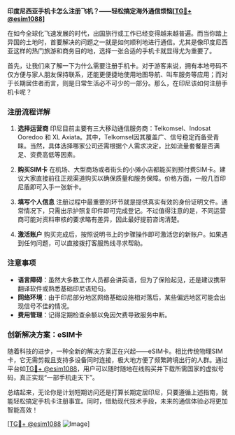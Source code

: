 **印度尼西亚手机卡怎么注册飞机？——轻松搞定海外通信烦恼[[TG💪+ @esim1088](https://t.me/s/esim1088)]**

在如今全球化飞速发展的时代，出国旅行或工作已经变得越来越普遍。而当你踏上异国的土地时，首要解决的问题之一就是如何顺利地进行通信。尤其是像印度尼西亚这样的热门旅游和商务目的地，选择一张合适的手机卡就显得尤为重要了。

首先，让我们来了解一下为什么需要注册手机卡。对于游客来说，拥有本地号码不仅方便与家人朋友保持联系，还能更便捷地使用地图导航、叫车服务等应用；而对于长期居住者而言，则是日常生活必不可少的一部分。那么，在印尼该如何注册手机卡呢？

### 注册流程详解

1. **选择运营商**
   印尼目前主要有三大移动通信服务商：Telkomsel、Indosat Ooredoo 和 XL Axiata。其中，Telkomsel因其覆盖广、信号稳定而备受青睐。当然，具体选择哪家公司还需根据个人需求决定，比如流量套餐是否满足、资费高低等因素。

2. **购买SIM卡**
   在机场、大型商场或者街头的小摊小店都能买到预付费SIM卡。建议大家直接前往正规渠道购买以确保质量和服务保障。价格方面，一般几百印尼盾即可入手一张新卡。

3. **填写个人信息**
   注册过程中最重要的环节就是提供真实有效的身份证明文件。通常情况下，只需出示护照复印件即可完成登记。不过值得注意的是，不同运营商可能对资料审核的要求略有差异，因此最好提前咨询清楚。

4. **激活账户**
   购买完成后，按照说明书上的步骤操作即可激活您的新账户。如果遇到任何问题，可以直接拨打客服热线寻求帮助。

### 注意事项

- **语言障碍**：虽然大多数工作人员都会讲英语，但为了保险起见，还是建议携带翻译软件或熟悉基础印尼语短句。
- **网络环境**：由于印尼部分地区网络基础设施相对落后，某些偏远地区可能会出现信号不佳的情况。
- **费用管理**：记得定期检查余额以免因欠费导致服务中断。

### 创新解决方案：eSIM卡

随着科技的进步，一种全新的解决方案正在兴起——eSIM卡。相比传统物理SIM卡，它无需剪裁且支持多设备同时连接，极大地方便了频繁跨境出行的人群。通过平台如[TG💪+ @esim1088](https://t.me/s/esim1088)，用户可以随时随地在线购买并下载所需国家的虚拟号码，真正实现“一部手机走天下”。

总结起来，无论你是计划短期访问还是打算长期定居印尼，只要遵循上述指南，就能轻松搞定手机卡注册事宜。同时，借助现代技术手段，未来的通信体验必将更加智能高效！

[[TG💪+ @esim1088](https://t.me/s/esim1088) ![Image](https://i.postimg.cc/4NQfJmqS/Snipaste-2025-05-13-00-14-12.png)]